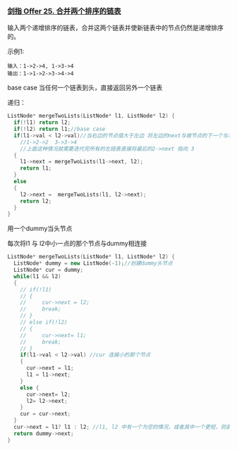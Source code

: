 ### [剑指 Offer 25. 合并两个排序的链表](https://leetcode-cn.com/problems/he-bing-liang-ge-pai-xu-de-lian-biao-lcof/)

输入两个递增排序的链表，合并这两个链表并使新链表中的节点仍然是递增排序的。

示例1:

```
输入：1->2->4, 1->3->4
输出：1->1->2->3->4->4
```

base case 当任何一个链表到头，直接返回另外一个链表

递归：

```c++
ListNode* mergeTwoLists(ListNode* l1, ListNode* l2) {
  if(!l1) return l2;
  if(!l2) return l1;//base case
  if(l1->val < l2->val)//当右边的节点值大于左边 将左边的next与做节点的下一个与右节点继续比较 
    //1->2->2  3->3->4 
    //上面这种情况就需要迭代完所有的左链表直接将最后的2->next 指向 3 
  {
    l1->next = mergeTwoLists(l1->next, l2);
    return l1;
  }
  else 
  {
    l2->next =  mergeTwoLists(l1, l2->next);
    return l2;
  }
}
```

用一个dummy当头节点

每次将l1 与 l2中小一点的那个节点与dummy相连接

```c++
ListNode* mergeTwoLists(ListNode* l1, ListNode* l2) {
  ListNode* dummy = new ListNode(-1);//创建dummy头节点
  ListNode* cur = dummy;
  while(l1 && l2)
  { 
    // if(!l1) 
    // {
    //     cur->next = l2;
    //     break;
    // }
    // else if(!l2) 
    // {
    //     cur->next= l1;
    //     break;
    // }
    if(l1->val < l2->val) //cur 连接小的那个节点
    {
      cur->next = l1;
      l1 = l1->next;
    }
    else {
      cur->next= l2;
      l2= l2->next;
    }
    cur = cur->next;
  }
  cur->next = l1? l1 : l2; //l1, l2 中有一个为空的情况，或者其中一个更短，则直接将剩余部分进行连接
  return dummy->next;
}
```

